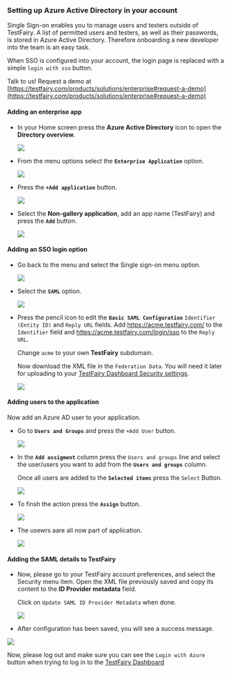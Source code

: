 
### Setting up Azure Active Directory in your account


Single Sign-on enables you to manage users and testers outside of TestFairy. A list of permitted users and testers, as well as their passwords, is stored in Azure Active Directory. Therefore onboarding a new developer into the team is an easy task.

When SSO is configured into your account, the login page is replaced with a simple `login with sso` button.

Talk to us! Request a demo at [https://testfairy.com/products/solutions/enterprise#request-a-demo](https://testfairy.com/products/solutions/enterprise#request-a-demo)

#### Adding an enterprise app


- In your Home screen press the **Azure Active Directory** icon to open the **Directory overview**.

  ![](/img/sso/azure/azure-ad-1.png)
  
- From the menu options select the **`Enterprise Application`** option.

  ![](/img/sso/azure/azure-ad-2.png)
  
- Press the **`+Add application`** button.

  ![](/img/sso/azure/azure-ad-3.png)

- Select the **Non-gallery application**, add an app name (TestFairy) and press the **`Add`** button.

  ![](/img/sso/azure/azure-ad-4.png)


#### Adding an SSO login option


- Go back to the menu and select the Single sign-on menu option.

  ![](/img/sso/azure/azure-ad-5.png)

- Select the **`SAML`** option.

  ![](/img/sso/azure/azure-ad-6.png)

- Press the pencil icon to edit the __`Basic SAML Configuration`__ `Identifier (Entity ID)` and `Reply URL` fields.
  Add https://acme.testfairy.com/ to the `Identifier` field and https://acme.testfairy.com/login/sso to the `Reply URL`.
 
  Change `acme` to your own __TestFairy__ subdomain. 
 
  Now download the XML file in the `Federation Data`. You will need it later for uploading to your [TestFairy Dashboard Security settings](https://app.testfairy.com/settings/security/).

  ![](/img/sso/azure/azure-ad-17.png)  


#### Adding users to the application


Now add an Azure AD user to your application.

- Go to **`Users and Groups`** and press the `+Add User` button.

  ![](/img/sso/azure/azure-ad-8.png)

- In the **`Add assigment`** column press the `Users and groups` line and select the user/users you want to add from the **`Users and groups`** column.

  Once all users are added to the **`Selected items`** press the `Select` Button.

  ![](/img/sso/azure/azure-ad-9.png)

- To finsh the action press the **`Assign`** button.

  ![](/img/sso/azure/azure-ad-10-.png)

- The usewrs aare all now part of application.

  ![](/img/sso/azure/azure-ad-11.png)

#### Adding the SAML details to TestFairy

- Now, please go to your TestFairy account preferences, and select the Security menu item.
Open the XML file previously saved and copy its content to the **ID Provider metadata** field. 

  Click on `Update SAML ID Provider Metadata` when done.

  ![](/img/sso/azure/azure-tf-1.png)
  
- After configuration has been saved, you will see a success message.
 
 ![](/img/sso/azure/azure-tf-2.png)
  
Now, please log out and make sure you can see the `Login with Azure` button when trying to log in to the [TestFairy Dashboard](https://app.testfairy.com)


